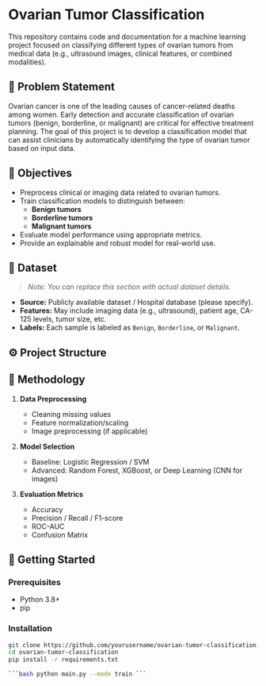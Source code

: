 # Ovarian Tumor Classification

This repository contains code and documentation for a machine learning project focused on classifying different types of ovarian tumors from medical data (e.g., ultrasound images, clinical features, or combined modalities).

## 📌 Problem Statement

Ovarian cancer is one of the leading causes of cancer-related deaths among women. Early detection and accurate classification of ovarian tumors (benign, borderline, or malignant) are critical for effective treatment planning. The goal of this project is to develop a classification model that can assist clinicians by automatically identifying the type of ovarian tumor based on input data.

## 🎯 Objectives

- Preprocess clinical or imaging data related to ovarian tumors.
- Train classification models to distinguish between:
  - **Benign tumors**
  - **Borderline tumors**
  - **Malignant tumors**
- Evaluate model performance using appropriate metrics.
- Provide an explainable and robust model for real-world use.

## 📁 Dataset

> *Note: You can replace this section with actual dataset details.*

- **Source:** Publicly available dataset / Hospital database (please specify).
- **Features:** May include imaging data (e.g., ultrasound), patient age, CA-125 levels, tumor size, etc.
- **Labels:** Each sample is labeled as `Benign`, `Borderline`, or `Malignant`.

## ⚙️ Project Structure




## 🧠 Methodology

1. **Data Preprocessing**
   - Cleaning missing values
   - Feature normalization/scaling
   - Image preprocessing (if applicable)

2. **Model Selection**
   - Baseline: Logistic Regression / SVM
   - Advanced: Random Forest, XGBoost, or Deep Learning (CNN for images)

3. **Evaluation Metrics**
   - Accuracy
   - Precision / Recall / F1-score
   - ROC-AUC
   - Confusion Matrix

## 🚀 Getting Started

### Prerequisites

- Python 3.8+
- pip

### Installation

```bash
git clone https://github.com/yourusername/ovarian-tumor-classification.git
cd ovarian-tumor-classification
pip install -r requirements.txt

```bash python main.py --mode train ```
